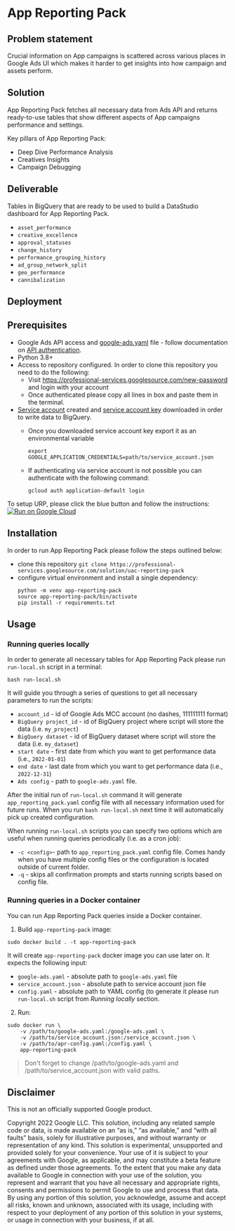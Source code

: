 # App Reporting Pack

## Problem statement

Crucial information on App campaigns is scattered across various places in Google Ads UI which makes it harder to get insights into how campaign and assets perform.

## Solution

App Reporting Pack fetches all necessary data from Ads API and returns ready-to-use tables that show different aspects of App campaigns performance and settings.

Key pillars of App Reporting Pack:

*   Deep Dive Performance Analysis
*   Creatives Insights
*   Campaign Debugging


## Deliverable

Tables in BigQuery that are ready to be used to build
a DataStudio dashboard for App Reporting Pack.

* `asset_performance`
* `creative_excellence`
* `approval_statuses`
* `change_history`
* `performance_grouping_history`
* `ad_group_network_split`
* `geo_performance`
* `cannibalization`

## Deployment
## Prerequisites

* Google Ads API access and [google-ads.yaml](https://github.com/google/ads-api-report-fetcher/blob/main/docs/how-to-authenticate-ads-api.md#setting-up-using-google-adsyaml) file - follow documentation on [API authentication](https://github.com/google/ads-api-report-fetcher/blob/main/docs/how-to-authenticate-ads-api.md).
* Python 3.8+
* Access to repository configured. In order to clone this repository you need to do the following:
    * Visit https://professional-services.googlesource.com/new-password and login with your account
    * Once authenticated please copy all lines in box and paste them in the terminal.
* [Service account](https://cloud.google.com/iam/docs/creating-managing-service-accounts#creating) created and [service account key](https://cloud.google.com/iam/docs/creating-managing-service-account-keys#creating) downloaded in order to write data to BigQuery.
    * Once you downloaded service account key export it as an environmental variable
        ```
        export GOOGLE_APPLICATION_CREDENTIALS=path/to/service_account.json
        ```

    * If authenticating via service account is not possible you can authenticate with the following command:
         ```
         gcloud auth application-default login
         ```

To setup URP, please click the blue button and follow the instructions:
[![Run on Google Cloud](https://deploy.cloud.run/button.svg)](https://deploy.cloud.run)

## Installation

In order to run App Reporting Pack please follow the steps outlined below:

* clone this repository `git clone https://professional-services.googlesource.com/solution/uac-reporting-pack`
* configure virtual environment and install a single dependency:
    ```
    python -m venv app-reporting-pack
    source app-reporting-pack/bin/activate
    pip install -r requirements.txt
    ```

## Usage

### Running queries locally

In order to generate all necessary tables for App Reporting Pack please run `run-local.sh` script in a terminal:

```shell
bash run-local.sh
```

It will guide you through a series of questions to get all necessary parameters to run the scripts:

* `account_id` - id of Google Ads MCC account (no dashes, 111111111 format)
* `BigQuery project_id` - id of BigQuery project where script will store the data (i.e. `my_project`)
* `BigQuery dataset` - id of BigQuery dataset where script will store the data (i.e. `my_dataset`)
* `start date` - first date from which you want to get performance data (i.e., `2022-01-01`)
* `end date` - last date from which you want to get performance data (i.e., `2022-12-31`)
* `Ads config` - path to `google-ads.yaml` file.

After the initial run of `run-local.sh` command it will generate `app_reporting_pack.yaml` config file with all necessary information used for future runs.
When you run `bash run-local.sh` next time it will automatically pick up created configuration.

When running `run-local.sh` scripts you can specify two options which are useful when running queries periodically (i.e. as a cron job):

* `-c <config>`- path to `app_reporting_pack.yaml` config file. Comes handy when you have multiple config files or the configuration is located outside of current folder.
* `-q` - skips all confirmation prompts and starts running scripts based on config file.


### Running queries in a Docker container

You can run App Reporting Pack queries inside a Docker container.

1. Build `app-reporting-pack` image:

```
sudo docker build . -t app-reporting-pack
```

It will create `app-reporting-pack` docker image you can use later on. It expects the following input:

* `google-ads.yaml` - absolute path to `google-ads.yaml` file
* `service_account.json` - absolute path to service account json file
* `config.yaml` - absolute path to YAML config (to generate it please run `run-local.sh` script from *Running locally* section.

2. Run:

```
sudo docker run \
    -v /path/to/google-ads.yaml:/google-ads.yaml \
    -v /path/to/service_account.json:/service_account.json \
    -v /path/to/apr-config.yaml:/config.yaml \
    app-reporting-pack
```

> Don't forget to change /path/to/google-ads.yaml and /path/to/service_account.json with valid paths.


## Disclaimer
This is not an officially supported Google product.

Copyright 2022 Google LLC. This solution, including any related sample code or data, is made available on an “as is,” “as available,” and “with all faults” basis, solely for illustrative purposes, and without warranty or representation of any kind. This solution is experimental, unsupported and provided solely for your convenience. Your use of it is subject to your agreements with Google, as applicable, and may constitute a beta feature as defined under those agreements. To the extent that you make any data available to Google in connection with your use of the solution, you represent and warrant that you have all necessary and appropriate rights, consents and permissions to permit Google to use and process that data. By using any portion of this solution, you acknowledge, assume and accept all risks, known and unknown, associated with its usage, including with respect to your deployment of any portion of this solution in your systems, or usage in connection with your business, if at all.

